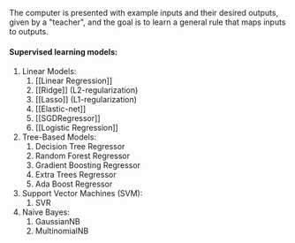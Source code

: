 The computer is presented with example inputs and their desired outputs, given by a "teacher", and the goal is to learn a general rule that maps inputs to outputs.

#### Supervised learning models:

1. Linear Models:
	1. [[Linear Regression]]
	2. [[Ridge]] (L2-regularization)
	3. [[Lasso]] (L1-regularization)
	4. [[Elastic-net]]
	5. [[SGDRegressor]]
	6. [[Logistic Regression]]
2. Tree-Based Models:
	1. Decision Tree Regressor
	2. Random Forest Regressor
	3. Gradient Boosting Regressor
	4. Extra Trees Regressor
	5. Ada Boost Regressor
3. Support Vector Machines (SVM):
	1. SVR
4. Naive Bayes:
	1. GaussianNB
	2. MultinomialNB